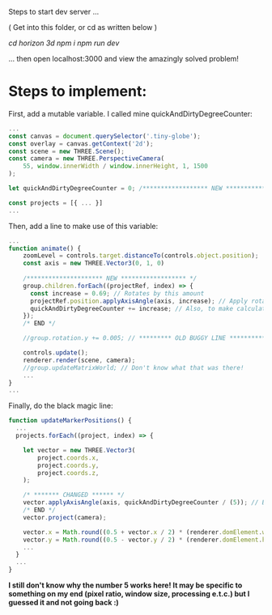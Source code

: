 Steps to start dev server ...

( Get into this folder, or cd as written below )

*cd horizon 3d
npm i
npm run dev*

... then open localhost:3000 and view the amazingly solved problem!

# Steps to implement:

First, add a mutable variable. I called mine quickAndDirtyDegreeCounter:
```js
...
const canvas = document.querySelector('.tiny-globe');
const overlay = canvas.getContext('2d');
const scene = new THREE.Scene();
const camera = new THREE.PerspectiveCamera(
    55, window.innerWidth / window.innerHeight, 1, 1500
);

let quickAndDirtyDegreeCounter = 0; /****************** NEW **********************/

const projects = [{ ... }]
...
```

Then, add a line to make use of this variable:
```js
...
function animate() {
    zoomLevel = controls.target.distanceTo(controls.object.position);
    const axis = new THREE.Vector3(0, 1, 0)
  
    /********************* NEW ****************** */
    group.children.forEach((projectRef, index) => {
      const increase = 0.69; // Rotates by this amount
      projectRef.position.applyAxisAngle(axis, increase); // Apply rotation to each individual project point
      quickAndDirtyDegreeCounter += increase; // Also, to make calculating the label positions work, use this quick and dirty solution :)
    });
    /* END */

    //group.rotation.y += 0.005; // ********* OLD BUGGY LINE ************ */

    controls.update();
    renderer.render(scene, camera);
    //group.updateMatrixWorld; // Don't know what that was there!
    ...
}
...
```

Finally, do the black magic line:
```js
function updateMarkerPositions() {
  ...
  projects.forEach((project, index) => {

    let vector = new THREE.Vector3(
        project.coords.x,
        project.coords.y,
        project.coords.z,
    );

    /* ******* CHANGED ****** */
    vector.applyAxisAngle(axis, quickAndDirtyDegreeCounter / (5)); // BLACK MAGIC WT* I HAVE GENUINELY NO IDEA WHY 5 WORKS!
    /* END */
    vector.project(camera);

    vector.x = Math.round((0.5 + vector.x / 2) * (renderer.domElement.width / window.devicePixelRatio));
    vector.y = Math.round((0.5 - vector.y / 2) * (renderer.domElement.height / window.devicePixelRatio));
    ...
  }
  ...
}
```

**I still don't know why the number 5 works here! It may be specific to something on my end (pixel ratio, window size, processing e.t.c.) but I guessed it and not going back :)**


